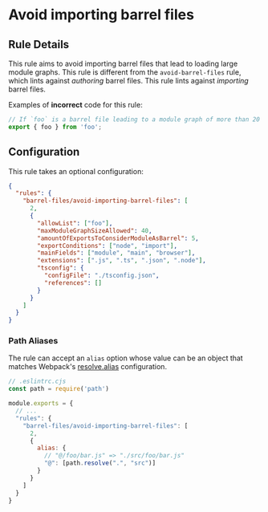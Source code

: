 # Avoid importing barrel files

## Rule Details

This rule aims to avoid importing barrel files that lead to loading large module graphs. This rule is different from the `avoid-barrel-files` rule, which lints against _authoring_ barrel files. This rule lints against _importing_ barrel files.

Examples of **incorrect** code for this rule:

```js
// If `foo` is a barrel file leading to a module graph of more than 20 modules
export { foo } from 'foo';
```

## Configuration

This rule takes an optional configuration:

```json
{
  "rules": {
    "barrel-files/avoid-importing-barrel-files": [
      2,
      {
        "allowList": ["foo"],
        "maxModuleGraphSizeAllowed": 40,
        "amountOfExportsToConsiderModuleAsBarrel": 5,
        "exportConditions": ["node", "import"],
        "mainFields": ["module", "main", "browser"],
        "extensions": [".js", ".ts", ".json", ".node"],
        "tsconfig": {
          "configFile": "./tsconfig.json",
          "references": []
        }
      }
    ]
  }
}
```

### Path Aliases

The rule can accept an `alias` option whose value can be an object that matches Webpack's [resolve.alias](https://webpack.js.org/configuration/resolve/) configuration.

```js
// .eslintrc.cjs
const path = require('path')

module.exports = {
  // ...
  "rules": {
    "barrel-files/avoid-importing-barrel-files": [
      2,
      {
        alias: {
          // "@/foo/bar.js" => "./src/foo/bar.js"
          "@": [path.resolve(".", "src")]
        }
      }
    ]
  }
}
```
